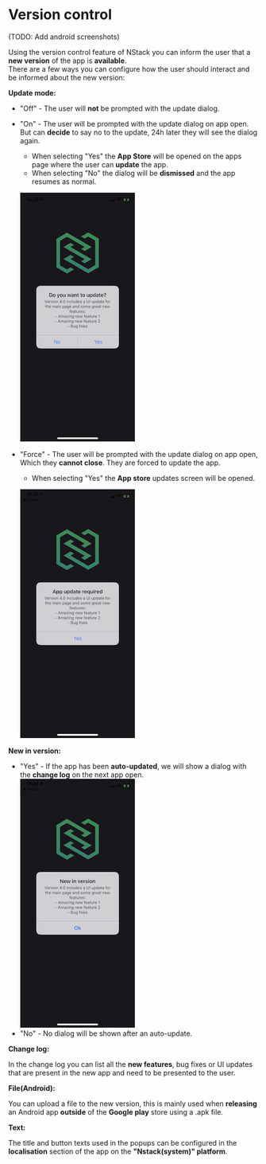 # Version control

(TODO: Add android screenshots)

Using the version control feature of NStack you can inform the user that a **new version** of the app is **available**.  
There are a few ways you can configure how the user should interact and be informed about the new version:

**Update mode:**

- "Off" - The user will **not** be prompted with the update dialog.

- "On" - The user will be prompted with the update dialog on app open. But can **decide** to say no to the update, 24h later they will see the dialog again.

  - When selecting "Yes" the **App Store** will be opened on the apps page where the user can **update** the app.
  - When selecting "No" the dialog will be **dismissed** and the app resumes as normal.

  ![iOS version control](../../images/FeatureOverview/iOS/iOS_version_control.png)

- "Force" - The user will be prompted with the update dialog on app open, Which they **cannot close**. They are forced to update the app.

  - When selecting "Yes" the **App store** updates screen will be opened.

  ![iOS version control force](../../images/FeatureOverview/iOS/iOS_version_control_force.png)

**New in version:**

- "Yes" - If the app has been **auto-updated**, we will show a dialog with the **change log** on the next app open.  
  ![iOS version control auto update](../../images/FeatureOverview/iOS/iOS_version_control_auto_update.png)
- "No" - No dialog will be shown after an auto-update.

**Change log:**

In the change log you can list all the **new features**, bug fixes or UI updates that are present in the new app and need to be presented to the user.

**File(Android):**

You can upload a file to the new version, this is mainly used when **releasing** an Android app **outside** of the **Google play** store using a .apk file.

**Text:**

The title and button texts used in the popups can be configured in the **localisation** section of the app on the **"Nstack(system)" platform**.